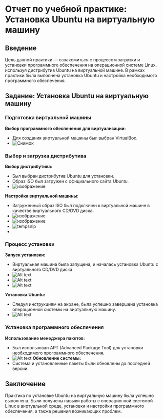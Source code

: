 # Отчет по учебной практике: Установка Ubuntu на виртуальную машину

## Введение
Цель данной практики — ознакомиться с процессом загрузки и установки программного обеспечения на операционной системе Linux, используя дистрибутив Ubuntu на виртуальной машине. В рамках практики была выполнена установка Ubuntu и настройка необходимого программного обеспечения.

## Задание: Установка Ubuntu на виртуальную машину

### Подготовка виртуальной машины
 **Выбор программного обеспечения для виртуализации:**
   - Для создания виртуальной машины был выбран VirtualBox.
   - ![Снимок](https://github.com/user-attachments/assets/b6726ed4-4347-47e2-805f-bfcc1aca2305)
### Выбор и загрузка дистрибутива
 **Выбор дистрибутива:**
   - Был выбран дистрибутив Ubuntu для установки.
   - Образ ISO был загружен с официального сайта Ubuntu.
   - ![изображение](https://github.com/user-attachments/assets/736057bb-da79-435e-a1ce-7f279f6fa225)

**Настройка виртуальной машины:**
   - Загруженный образ ISO был подключен к виртуальной машине в качестве виртуального CD/DVD диска.
   - ![изображение](https://github.com/user-attachments/assets/2fae6203-a286-44c8-9722-e5c898ae554e)
   - ![изображение](https://github.com/user-attachments/assets/8d86a794-a6f3-4812-9bb2-bb0795f85e36)
   - ![tempsnip](https://github.com/user-attachments/assets/c0a259f4-9bd9-4599-85eb-d692460cde24)
   - 

### Процесс установки
 **Запуск установки:**
   - Виртуальная машина была запущена, и началась установка Ubuntu с виртуального CD/DVD диска.
   - ![Alt text](<Без имени-7.png>)
   - ![Alt text](<Без имени-8.png>)
   - ![Alt text](<Без имени-9.png>)

 **Установка Ubuntu:**
   - Следуя инструкциям на экране, была успешно завершена установка операционной системы на виртуальную машину.
   - ![Alt text](<Без имени-10.png>)
### Установка программного обеспечения
 **Использование менеджера пакетов:**
   - Был использован APT (Advanced Package Tool) для установки необходимого программного обеспечения.
   - ![Alt text](<Без имени-11.png>)
 **Обновление системы:**
   - Система и установленные пакеты были обновлены до последней версии.

## Заключение
Практика по установке Ubuntu на виртуальную машину была успешно выполнена. Были получены навыки работы с операционной системой Linux в виртуальной среде, установки и настройки программного обеспечения, а также решения возникающих проблем.
